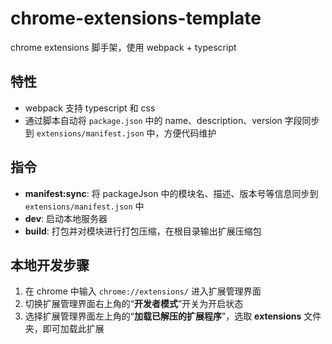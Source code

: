 # chrome-extensions-template

chrome extensions 脚手架，使用 webpack + typescript

## 特性

- webpack 支持 typescript 和 css
- 通过脚本自动将 `package.json` 中的 name、description、version 字段同步到 `extensions/manifest.json` 中，方便代码维护

## 指令

- **manifest:sync**: 将 packageJson 中的模块名、描述、版本号等信息同步到 `extensions/manifest.json` 中
- **dev**: 启动本地服务器
- **build**: 打包并对模块进行打包压缩，在根目录输出扩展压缩包

## 本地开发步骤

1. 在 chrome 中输入 `chrome://extensions/` 进入扩展管理界面
2. 切换扩展管理界面右上角的“**开发者模式**”开关为开启状态
3. 选择扩展管理界面左上角的“**加载已解压的扩展程序**”，选取 **extensions** 文件夹，即可加载此扩展
